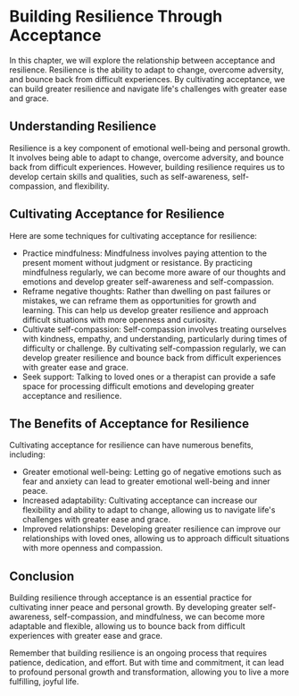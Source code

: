 # Building Resilience Through Acceptance

In this chapter, we will explore the relationship between acceptance and resilience. Resilience is the ability to adapt to change, overcome adversity, and bounce back from difficult experiences. By cultivating acceptance, we can build greater resilience and navigate life's challenges with greater ease and grace.

Understanding Resilience
------------------------

Resilience is a key component of emotional well-being and personal growth. It involves being able to adapt to change, overcome adversity, and bounce back from difficult experiences. However, building resilience requires us to develop certain skills and qualities, such as self-awareness, self-compassion, and flexibility.

Cultivating Acceptance for Resilience
-------------------------------------

Here are some techniques for cultivating acceptance for resilience:

* Practice mindfulness: Mindfulness involves paying attention to the present moment without judgment or resistance. By practicing mindfulness regularly, we can become more aware of our thoughts and emotions and develop greater self-awareness and self-compassion.
* Reframe negative thoughts: Rather than dwelling on past failures or mistakes, we can reframe them as opportunities for growth and learning. This can help us develop greater resilience and approach difficult situations with more openness and curiosity.
* Cultivate self-compassion: Self-compassion involves treating ourselves with kindness, empathy, and understanding, particularly during times of difficulty or challenge. By cultivating self-compassion regularly, we can develop greater resilience and bounce back from difficult experiences with greater ease and grace.
* Seek support: Talking to loved ones or a therapist can provide a safe space for processing difficult emotions and developing greater acceptance and resilience.

The Benefits of Acceptance for Resilience
-----------------------------------------

Cultivating acceptance for resilience can have numerous benefits, including:

* Greater emotional well-being: Letting go of negative emotions such as fear and anxiety can lead to greater emotional well-being and inner peace.
* Increased adaptability: Cultivating acceptance can increase our flexibility and ability to adapt to change, allowing us to navigate life's challenges with greater ease and grace.
* Improved relationships: Developing greater resilience can improve our relationships with loved ones, allowing us to approach difficult situations with more openness and compassion.

Conclusion
----------

Building resilience through acceptance is an essential practice for cultivating inner peace and personal growth. By developing greater self-awareness, self-compassion, and mindfulness, we can become more adaptable and flexible, allowing us to bounce back from difficult experiences with greater ease and grace.

Remember that building resilience is an ongoing process that requires patience, dedication, and effort. But with time and commitment, it can lead to profound personal growth and transformation, allowing you to live a more fulfilling, joyful life.
